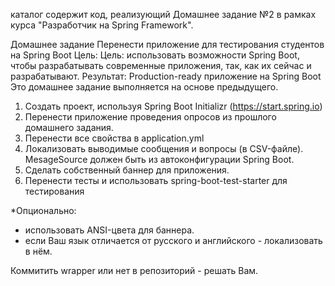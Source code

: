 каталог содержит код, реализующий Домашнее задание №2 в рамках курса "Разработчик на Spring Framework".

Домашнее задание
Перенести приложение для тестирования студентов на Spring Boot
Цель: Цель: использовать возможности Spring Boot, чтобы разрабатывать современные приложения, так, как их сейчас и разрабатывают.
Результат: Production-ready приложение на Spring Boot
Это домашнее задание выполняется на основе предыдущего.

1. Создать проект, используя Spring Boot Initializr (https://start.spring.io)
2. Перенести приложение проведения опросов из прошлого домашнего задания.
3. Перенести все свойства в application.yml
4. Локализовать выводимые сообщения и вопросы (в CSV-файле). MesageSource должен быть из автоконфигурации Spring Boot.
5. Сделать собственный баннер для приложения.
6. Перенести тесты и использовать spring-boot-test-starter для тестирования

*Опционально:
- использовать ANSI-цвета для баннера.
- если Ваш язык отличается от русского и английского - локализовать в нём.

Коммитить wrapper или нет в репозиторий - решать Вам.

